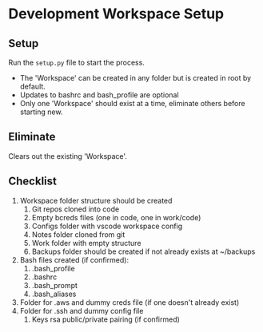 # Development Workspace Setup

## Setup

Run the `setup.py` file to start the process.

* The 'Workspace' can be created in any folder but is created in root by default.
* Updates to bashrc and bash_profile are optional
* Only one 'Workspace' should exist at a time, eliminate others before starting new.
  
## Eliminate

Clears out the existing 'Workspace'.


## Checklist

1. Workspace folder structure should be created
   1. Git repos cloned into code
   2. Empty bcreds files (one in code, one in work/code)
   3. Configs folder with vscode workspace config
   4. Notes folder cloned from git
   5. Work folder with empty structure
   6. Backups folder should be created if not already exists at ~/backups
2. Bash files created (if confirmed):
   1. .bash_profile
   2. .bashrc
   3. .bash_prompt
   4. .bash_aliases
3. Folder for .aws and dummy creds file (if one doesn't already exist)
4. Folder for .ssh and dummy config file
   1. Keys rsa public/private pairing (if confirmed)